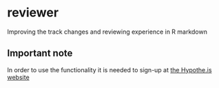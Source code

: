 # reviewer
Improving the track changes and reviewing experience in R markdown

## Important note
In order to use the functionality it is needed to sign-up at [the Hypothe.is website](https://hypothes.is/signup)
